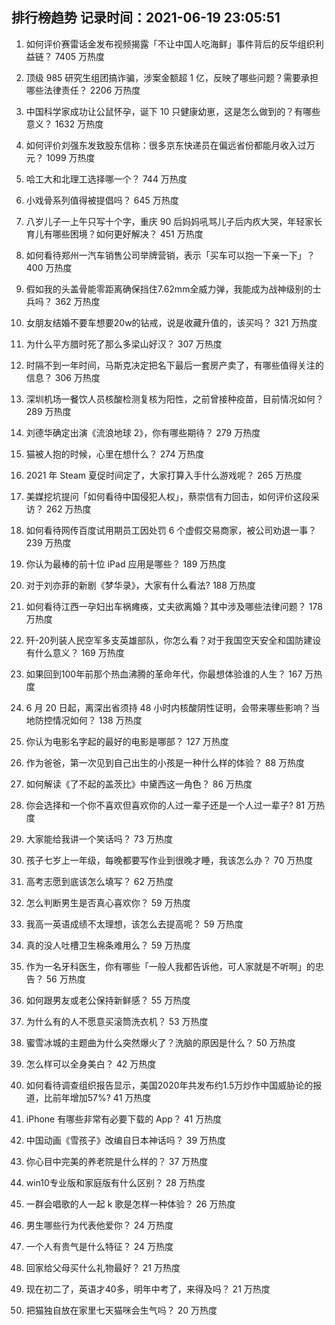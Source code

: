 
## 排行榜趋势 记录时间：2021-06-19 23:05:51
  
  1. 如何评价赛雷话金发布视频揭露「不让中国人吃海鲜」事件背后的反华组织利益链？ 7405 万热度
    
  2. 顶级 985 研究生组团搞诈骗，涉案金额超 1 亿，反映了哪些问题？需要承担哪些法律责任？ 2206 万热度
    
  3. 中国科学家成功让公鼠怀孕，诞下 10 只健康幼崽，这是怎么做到的？有哪些意义？ 1632 万热度
    
  4. 如何评价刘强东发致股东信称：很多京东快递员在偏远省份都能月收入过万元？ 1099 万热度
    
  5. 哈工大和北理工选择哪一个？ 744 万热度
    
  6. 小戏骨系列值得被提倡吗？ 645 万热度
    
  7. 八岁儿子一上午只写十个字，重庆 90 后妈妈吼骂儿子后内疚大哭，年轻家长育儿有哪些困境？如何更好解决？ 451 万热度
    
  8. 如何看待郑州一汽车销售公司举牌营销，表示「买车可以抱一下亲一下」？ 400 万热度
    
  9. 假如我的头盖骨能零距离确保挡住7.62mm全威力弹，我能成为战神级别的士兵吗？ 362 万热度
    
  10. 女朋友结婚不要车想要20w的钻戒，说是收藏升值的，该买吗？ 321 万热度
    
  11. 为什么平方腊时死了那么多梁山好汉？ 307 万热度
    
  12. 时隔不到一年时间，马斯克决定把名下最后一套房产卖了，有哪些值得关注的信息？ 306 万热度
    
  13. 深圳机场一餐饮人员核酸检测复核为阳性，之前曾接种疫苗，目前情况如何？ 289 万热度
    
  14. 刘德华确定出演《流浪地球 2》，你有哪些期待？ 279 万热度
    
  15. 猫被人抱的时候，心里在想什么？ 274 万热度
    
  16. 2021 年 Steam 夏促时间定了，大家打算入手什么游戏呢？ 265 万热度
    
  17. 美媒挖坑提问「如何看待中国侵犯人权」，蔡崇信有力回击，如何评价这段采访？ 262 万热度
    
  18. 如何看待网传百度试用期员工因处罚 6 个虚假交易商家，被公司劝退一事？ 239 万热度
    
  19. 你认为最棒的前十位 iPad 应用是哪些？ 189 万热度
    
  20. 对于刘亦菲的新剧《梦华录》，大家有什么看法? 188 万热度
    
  21. 如何看待江西一孕妇出车祸瘫痪，丈夫欲离婚？其中涉及哪些法律问题？ 178 万热度
    
  22. 歼-20列装人民空军多支英雄部队，你怎么看？对于我国空天安全和国防建设有什么意义？ 169 万热度
    
  23. 如果回到100年前那个热血沸腾的革命年代，你最想体验谁的人生？ 167 万热度
    
  24. 6 月 20 日起，离深出省须持 48 小时内核酸阴性证明，会带来哪些影响？当地防控情况如何？ 138 万热度
    
  25. 你认为电影名字起的最好的电影是哪部？ 127 万热度
    
  26. 作为爸爸，第一次见到自己出生的小孩是一种什么样的体验？ 88 万热度
    
  27. 如何解读《了不起的盖茨比》中黛西这一角色？ 86 万热度
    
  28. 你会选择和一个你不喜欢但喜欢你的人过一辈子还是一个人过一辈子? 81 万热度
    
  29. 大家能给我讲一个笑话吗？ 73 万热度
    
  30. 孩子七岁上一年级，每晚都要写作业到很晚才睡，我该怎么办？ 70 万热度
    
  31. 高考志愿到底该怎么填写？ 62 万热度
    
  32. 怎么判断男生是否真心喜欢你？ 59 万热度
    
  33. 我高一英语成绩不太理想，该怎么去提高呢？ 59 万热度
    
  34. 真的没人吐槽卫生棉条难用么？ 59 万热度
    
  35. 作为一名牙科医生，你有哪些「一般人我都告诉他，可人家就是不听啊」的忠告？ 56 万热度
    
  36. 如何跟男友或老公保持新鲜感？ 55 万热度
    
  37. 为什么有的人不愿意买滚筒洗衣机？ 53 万热度
    
  38. 蜜雪冰城的主题曲为什么突然爆火了？洗脑的原因是什么？ 50 万热度
    
  39. 怎么样可以全身美白？ 42 万热度
    
  40. 如何看待调查组织报告显示，美国2020年共发布约1.5万炒作中国威胁论的报道，比前年增加57%? 41 万热度
    
  41. iPhone 有哪些非常有必要下载的 App？ 41 万热度
    
  42. 中国动画《雪孩子》改编自日本神话吗？ 39 万热度
    
  43. 你心目中完美的养老院是什么样的？ 37 万热度
    
  44. win10专业版和家庭版有什么区别？ 28 万热度
    
  45. 一群会唱歌的人一起 k 歌是怎样一种体验？ 26 万热度
    
  46. 男生哪些行为代表他爱你？ 24 万热度
    
  47. 一个人有贵气是什么特征？ 24 万热度
    
  48. 回家给父母买什么礼物最好？ 21 万热度
    
  49. 现在初二了，英语才40多，明年中考了，来得及吗？ 21 万热度
    
  50. 把猫独自放在家里七天猫咪会生气吗？ 20 万热度
    